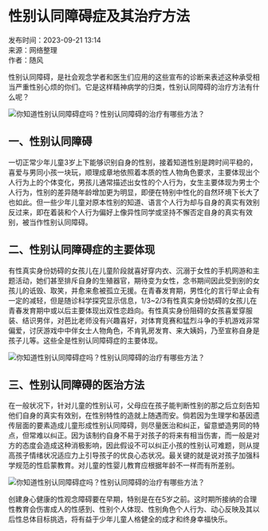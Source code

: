 # 性别认同障碍症及其治疗方法

发布时间：2023-09-21 13:14  
来源：网络整理  
作者：随风

性别认同障碍，是社会观念学者和医生们应用的这些宣布的诊断来表述这种承受相当严重性别心烦的你们。它是这样精神病学的归类，性别认同障碍的治疗方法有什么呢？

![你知道性别认同障碍症吗？性别认同障碍的治疗有哪些方法？](http://anixm.oss-cn-hongkong.aliyuncs.com/net%20pic/20230921/29b58f1fff9cf615ed151a90b1be8e0b_0.jpg)

## 一、性别认同障碍

一切正常少年儿童3岁上下能够识别自身的性别，接着知道性别是跨时间平稳的，喜爱与男同小孩一块玩，顺理成章地依照着本质的性人物角色要求，主要体现出个人行为上的个体变化，男孩儿通常描述出女性的个人行为，女生主要体现为男士个人行为，性别的差异随年龄增加更为明显，即便在特别中性化的自然环境下长大了也如此。但一些少年儿童对原本性别的知道、语言个人行为却与自身的真实有效别反过来，即在着装和个人行为偏好上像异性同学或坚持不懈否定自身的真实有效别，被当作性别认同障碍。

## 二、性别认同障碍症的主要体现

有性真实身份妨碍的女孩儿在儿童阶段就喜好穿内衣、沉溺于女性的手机网游和主题活动，她们甚至排斥自身的生殖器官，期待变为女性，念书期间因此受到别的女孩儿的诋毁、取笑，并愈来愈被孤立无援。在青春发育期，男性化的言行举止会有一定的减轻，但是随诊科学探究显示信息，1/3~2/3有性真实身份妨碍的女孩儿在青春发育期中或以后主要体现出双性恋趋向。有性真实身份阻碍的女孩喜爱穿服装、结识男伴，对芭比老师没有兴趣喜好，对体育竞赛和猛烈斗争的手机游戏非常偏爱，讨厌游戏中中伴女士人物角色，不肯乳房发育、来大姨妈，乃至宣称自身是孩子儿等。这些全是性别认同障碍症的主要体现。

![你知道性别认同障碍症吗？性别认同障碍的治疗有哪些方法？](http://anixm.oss-cn-hongkong.aliyuncs.com/net%20pic/20230921/29b58f1fff9cf615ed151a90b1be8e0b_1.jpg)

## 三、性别认同障碍的医治方法

在一般状况下，针对儿童的性别认可，父母应在孩子能判断性别的那之后立刻告知他们自身的真实有效别，在性别特性的造就上随遇而安。倘若因为生理学和基因遗传层面的要素造成儿童形成性别认同障碍，则尽量医治和纠正，留意塑造男同的特点，但常难以纠正。因为该制约自身不易于对孩子的将来有相当伤害，而一般是对方的态度会造成这种消极影响，因此假设不可以纠正小孩的性别认可难题，则从提高孩子情绪状况适应力上引导孩子的优良心态状况。最关键的就是说对孩子加强科学规范的性启蒙教育。对儿童的性婴儿教育应根据年龄不一样而有所差别。

![你知道性别认同障碍症吗？性别认同障碍的治疗有哪些方法？](http://anixm.oss-cn-hongkong.aliyuncs.com/net%20pic/20230921/29b58f1fff9cf615ed151a90b1be8e0b_2.jpg)

创建身心健康的性观念障碍要在早期，特别是在在5岁之前。这时期所接纳的合理性教育会伤害成人的性感到、性别个人体现、性别角色个人行为、动心反映及其以后性总体目标挑选，将有益于少年儿童人格健全的成才和终身幸福快乐。